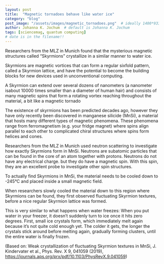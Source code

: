 ```yaml
---
layout: post
title:  "Magnetic tornadoes behave like water ice"
category: "blog"
post_image: "/assets/images/magnetic_tornadoes.png"  # ideally 1400*933 or 900*600 ar another 3:2 ratio
author: Johanna K. Jochum  # default is Johanna K. Jochum
tags: [sciencemag, quantum computing]  
# date is in the filename!!
---
```

Researchers from the MLZ in Munich found that the mysterious magnetic structures called “Skyrmions” crystallize in a similar manner to water ice.

Skyrmions are magnetic vortices that can form a regular sixfold pattern, called a Skyrmion lattice, and have the potential to become the building blocks for new devices used in unconventional computing. 

A Skyrmion can extend over several dozens of nanometers (a nanometer isabout 10000 times smaller than a diameter of human hair) and consists of many magnetic spins that form a rotating vortex reaching throughout the material, a bit like a magnetic tornado

The existence of skyrmions has been predicted decades ago, however they have only recently been discovered in manganese silicide (MnSi), a material that hosts many different types of magnetic phenomena. These phenomena range from ferromagnetism (e.g. your fridge magnet) where spins align parallel to each other to complicated chiral structures where spins form helices and cones. 

Researchers from the MLZ in Munich used neutron scattering to investigate how exactly Skyrmions form in MnSi. 
Neutrons are subatomic particles that can be found in the core of an atom together with protons. Neutrons do not have any electrical charge. but they do have a magnetic spin. With this spin, they are an excellent probe to investigate other spin structures. 

To actually find Skyrmions in MnSi, the material needs to be cooled down to -245°C and placed inside a small magnetic field. 

When researchers slowly cooled the material down to this region where Skyrmions can be found, they first observed fluctuating Skyrmion textures, before a nice regular Skyrmion lattice was formed. 

This is very similar to what happens when water freezes:
When you put water in your freezer, it doesn’t suddenly turn to ice once it hits zero degrees. First, small ice crystals form, which immediately melt again because it’s not quite cold enough yet. The colder it gets, the longer the crystals stick around before melting again, gradually forming clusters, until the entire water is finally frozen.



(Based on: Weak crystallization of fluctuating Skyrmion textures in MnSi, J. Kindervater et al., Phys. Rev. X 9, 041059 (2019), https://journals.aps.org/prx/pdf/10.1103/PhysRevX.9.041059)


